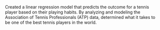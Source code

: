 Created a linear regression model that predicts the outcome for a tennis player based on their playing habits. By analyzing and modeling the Association of Tennis Professionals (ATP) data, determined what it takes to be one of the best tennis players in the world.
